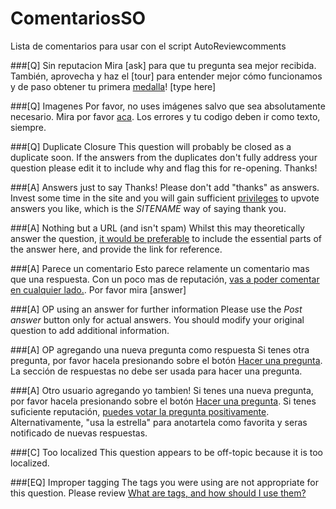 # ComentariosSO
Lista de comentarios para usar con el script AutoReviewcomments

###[Q] Sin reputacion
Mira [ask] para que tu pregunta sea mejor recibida. También, aprovecha y haz el [tour] para entender mejor cómo funcionamos y de paso obtener tu primera [medalla](https://$SITEURL$/help/badges)! [type here]

###[Q] Imagenes
Por favor, no uses imágenes salvo que sea absolutamente necesario. Mira por favor [aca](https://es.meta.stackoverflow.com/a/3976/324). Los errores y tu codigo deben ir como texto, siempre.

###[Q] Duplicate Closure
This question will probably be closed as a duplicate soon. If the answers from the duplicates don't fully address your question please edit it to include why and flag this for re-opening. Thanks!

###[A] Answers just to say Thanks!
Please don't add "thanks" as answers. Invest some time in the site and you will gain sufficient [privileges](//$SITEURL$/privileges) to upvote answers you like, which is the $SITENAME$ way of saying thank you.

###[A] Nothing but a URL (and isn't spam)
Whilst this may theoretically answer the question, [it would be preferable](//meta.stackexchange.com/q/8259) to include the essential parts of the answer here, and provide the link for reference.

###[A] Parece un comentario
Esto parece relamente un comentario mas que una respuesta. Con un poco mas de reputación, [vas a poder comentar en cualquier lado.](//$SITEURL$/privileges/comment). Por favor mira [answer]

###[A] OP using an answer for further information
Please use the *Post answer* button only for actual answers. You should modify your original question to add additional information.

###[A] OP agregando una nueva pregunta como respuesta
Si tenes otra pregunta, por favor hacela presionando sobre el botón [Hacer una pregunta](//$SITEURL$/questions/ask). La sección de respuestas no debe ser usada para hacer una pregunta.

###[A] Otro usuario agregando yo tambien!
Si tenes una nueva pregunta, por favor hacela presionando sobre el botón [Hacer una pregunta](//$SITEURL$/questions/ask). Si tenes suficiente reputación, [puedes votar la pregunta positivamente](//$SITEURL$/privileges/vote-up). Alternativamente, "usa la estrella" para anotartela como favorita y seras notificado de nuevas respuestas.

###[C] Too localized
This question appears to be off-topic because it is too localized.

###[EQ] Improper tagging
The tags you were using are not appropriate for this question. Please review [What are tags, and how should I use them?](//$SITEURL$/help/tagging)

